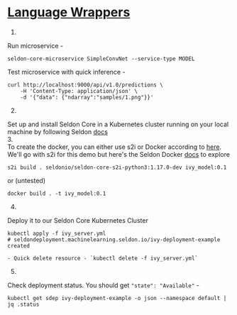 # [Language Wrappers](https://docs.seldon.io/projects/seldon-core/en/latest/workflow/overview.html#language-wrappers)

1. 
Run microservice - 
```
seldon-core-microservice SimpleConvNet --service-type MODEL
```
Test microservice with quick inference - 
```
curl http://localhost:9000/api/v1.0/predictions \
    -H 'Content-Type: application/json' \
    -d '{"data": {"ndarray":"samples/1.png"}}'
```
2. 
Set up and install Seldon Core in a Kubernetes cluster running on your local machine by following Seldon [docs](https://docs.seldon.io/projects/seldon-core/en/latest/install/kind.html#install-cluster-ingress)  
3.  
To create the docker, you can either use s2i or Docker according to [here](https://docs.seldon.io/projects/seldon-core/en/latest/python/python_component.html#next-steps). We'll go with s2i for this demo but here's the Seldon Docker [docs](https://docs.seldon.io/projects/seldon-core/en/latest/python/python_wrapping_docker.html) to explore
```
s2i build . seldonio/seldon-core-s2i-python3:1.17.0-dev ivy_model:0.1
```
or (untested)
```
docker build . -t ivy_model:0.1
```
4. 
Deploy it to our Seldon Core Kubernetes Cluster
```
kubectl apply -f ivy_server.yml
# seldondeployment.machinelearning.seldon.io/ivy-deployment-example created
```
    - Quick delete resource - `kubectl delete -f ivy_server.yml`
5.
Check deployment status. You should get `"state": "Available"` - 
```
kubectl get sdep ivy-deployment-example -o json --namespace default | jq .status
```